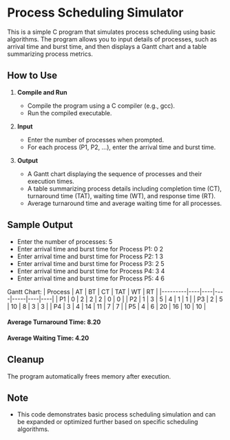 # Process Scheduling Simulator

This is a simple C program that simulates process scheduling using basic algorithms. The program allows you to input details of processes, such as arrival time and burst time, and then displays a Gantt chart and a table summarizing process metrics.

## How to Use

1. **Compile and Run**
   - Compile the program using a C compiler (e.g., gcc).
   - Run the compiled executable.

2. **Input**
   - Enter the number of processes when prompted.
   - For each process (P1, P2, ...), enter the arrival time and burst time.

3. **Output**
   - A Gantt chart displaying the sequence of processes and their execution times.
   - A table summarizing process details including completion time (CT), turnaround time (TAT), waiting time (WT), and response time (RT).
   - Average turnaround time and average waiting time for all processes.

## Sample Output

- Enter the number of processes: 5
- Enter arrival time and burst time for Process P1: 0 2
- Enter arrival time and burst time for Process P2: 1 3
- Enter arrival time and burst time for Process P3: 2 5
- Enter arrival time and burst time for Process P4: 3 4
- Enter arrival time and burst time for Process P5: 4 6

Gantt Chart:
| Process | AT | BT | CT | TAT | WT | RT |
|---------|----|----|----|-----|----|----|
| P1      | 0  | 2  | 2  | 2   | 0  | 0  |
| P2      | 1  | 3  | 5  | 4   | 1  | 1  |
| P3      | 2  | 5  | 10 | 8   | 3  | 3  |
| P4      | 3  | 4  | 14 | 11  | 7  | 7  |
| P5      | 4  | 6  | 20 | 16  | 10 | 10 |

#### Average Turnaround Time: 8.20
#### Average Waiting Time: 4.20



## Cleanup

The program automatically frees memory after execution.

## Note

- This code demonstrates basic process scheduling simulation and can be expanded or optimized further based on specific scheduling algorithms.
